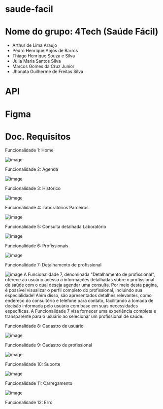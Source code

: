 # saude-facil

# Nome do grupo: 4Tech (Saúde Fácil)
- Arthur de Lima Araujo
- Pedro Henrique Anjos de Barros
- Thiago Henrique Souza e Silva
- Julia Maria Santos Silva
- Marcos Gomes da Cruz Junior
- Jhonata Guilherme de Freitas Silva

# API

# Figma

# Doc. Requisitos

Funcionalidade 1: Home

![image](https://github.com/Arthur-1702/saude-facil/assets/162645767/864a08b5-ff30-4323-88b6-bcb2ff83cf1c)


Funcionalidade 2: Agenda

![image](https://github.com/Arthur-1702/saude-facil/assets/162645767/73a7b9cb-71c2-42a1-9e53-4369f27bf97c)


Funcionalidade 3: Histórico 

![image](https://github.com/Arthur-1702/saude-facil/assets/162645767/38f1ae7c-8694-4a36-89ba-be83d8f5f750)


Funcionalidade 4: Laboratórios Parceiros

![image](https://github.com/Arthur-1702/saude-facil/assets/162645767/9dbaf3cd-b38c-451f-8708-ad916d8bc21b)


Funcionalidade 5: Consulta detalhada Laboratório

![image](https://github.com/Arthur-1702/saude-facil/assets/162645767/fde0eb77-ad24-4723-94da-363ad1309d47)


Funcionalidade 6: Profissionais

![image](https://github.com/Arthur-1702/saude-facil/assets/162645767/c0c6c335-97e5-4211-94be-080ddc6fa3c4)

Funcionalidade 7: Detalhamento de profissional

![image](https://github.com/Arthur-1702/saude-facil/assets/162645767/9f7ea95c-ae26-4e28-b428-350169f09c1b) A Funcionalidade 7, denominada "Detalhamento de profissional", oferece ao usuário acesso a informações detalhadas sobre o profissional de saúde com o qual deseja agendar uma consulta. Por meio desta página, é possível visualizar o perfil completo do profissional, incluindo sua especialidade! Além disso, são apresentados detalhes relevantes, como endereço do consultório e telefone para contato, facilitando a tomada de decisão informada pelo usuário com base em suas necessidades específicas. A Funcionalidade 7 visa fornecer uma experiência completa e transparente para o usuário ao selecionar um profissional de saúde.

Funcionalidade 8: Cadastro de usuário

![image](https://github.com/Arthur-1702/saude-facil/assets/162645767/a7f58345-ad5a-4ba0-b5a8-0b0d6c644004)


Funcionalidade 9: Cadastro de profissional

![image](https://github.com/Arthur-1702/saude-facil/assets/162645767/97c0a2a2-6346-471a-814b-30ebb86038d5)


Funcionalidade 10: Suporte

![image](https://github.com/Arthur-1702/saude-facil/assets/162645767/a352c6b3-4a01-4e63-b254-67bf0354b5a5)


Funcionalidade 11: Carregamento

![image](https://github.com/Arthur-1702/saude-facil/assets/162645767/0e43d09c-ef57-4c2f-a7f3-138313e44794)


Funcionalidade 12: Erro



